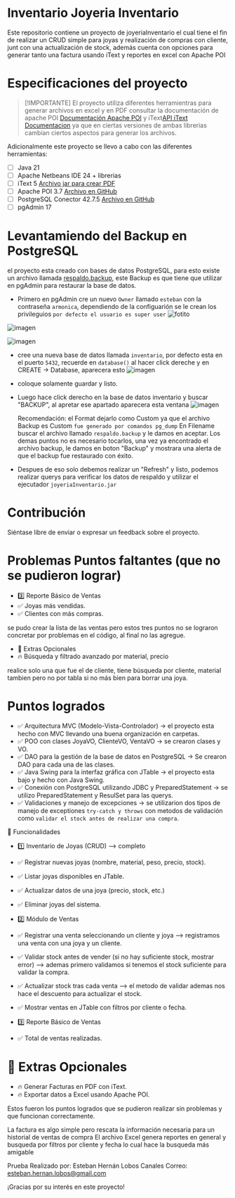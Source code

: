 # Inventario Joyeria Inventario

Este repositorio contiene un proyecto de joyeriaInventario el cual tiene el fin de realizar un CRUD simple para joyas y realización de compras con cliente, junt con una actualización de stock, además cuenta con opciones para generar tanto una factura usando iText y reportes en excel con Apache POI

# Especificaciones del proyecto

>[!IMPORTANTE]
El proyecto utiliza diferentes herramientras para generar archivos en excel y en PDF consultar la documentación de apache POI  [Documentación Apache POI](https://poi.apache.org/apidocs/index.html) y iText[API iText Documentacion](https://itextpdf.com/resources/api-documentation) ya que en ciertas versiones de ambas librerias cambian ciertos aspectos para generar los archivos.

Adicionalmente este proyecto se llevo a cabo con las diferentes herramientas:

- [ ] Java 21
- [ ] Apache Netbeans IDE 24 + librerias
- [ ] iText 5 [Archivo jar para crear PDF](https://repo1.maven.org/maven2/com/itextpdf/itextpdf/5.5.13.2/itextpdf-5.5.13.2.jar)
- [ ] Apache POI 3.7 [Archivo en GitHub](https://github.com/estebanArmonica/JoyeriaInventario/tree/main/dependecias)
- [ ] PostgreSQL Conector 42.7.5 [Archivo en GitHub](https://github.com/estebanArmonica/JoyeriaInventario/tree/main/dependecias)
- [ ] pgAdmin 17

# Levantamiendo del Backup en PostgreSQL
el proyecto esta creado con bases de datos PostgreSQL, para esto existe un archivo llamada [respaldo.backup](https://github.com/estebanArmonica/JoyeriaInventario/tree/main/Ejecutable%20y%20bakup), este Backup es que tiene que utilizar en pgAdmin para restaurar la base de datos.

- Primero en pgAdmin cre un nuevo `Owner` llamado `esteban` con la contraseña `armonica`, dependiendo de la configuarión se le crean los privileguios `por defecto el usuario es super user`
![fotito](https://github.com/user-attachments/assets/a1b75876-724e-4469-9a1a-96514c9e966a)

![imagen](https://github.com/user-attachments/assets/1bca28cd-e138-46a0-9b48-597d0132def9)

![imagen](https://github.com/user-attachments/assets/c3fd91dd-06d0-43cb-a442-ea8cf0686e3e)

- cree una nueva base de datos llamada `inventario`, por defecto esta en el puerto `5432`, recuerde en `database()` al hacer click dereche y en CREATE -> Database, aparecera esto
  ![imagen](https://github.com/user-attachments/assets/281bce03-9087-4491-ad51-02b84f3eeb66)
- coloque solamente guardar y listo.
- Luego hace click derecho en la base de datos inventario y buscar "BACKUP", al apretar ese apartado aparecera esta ventana
  ![imagen](https://github.com/user-attachments/assets/527a981e-7fa7-4035-977c-8589860b4e1e)

  Recomendación: el Format dejarlo como Custom ya que el archivo Backup es Custom `fue generado por comandos pg_dump`
  En Filename buscar el archivo llamado `respaldo.backup` y le damos en aceptar.
  Los demas puntos no es necesario tocarlos, una vez ya encontrado el archivo backup, le damos en boton "Backup" y mostrara una alerta de que el backup fue restaurado con éxito.
- Despues de eso solo debemos realizar un "Refresh" y listo, podemos realizar querys para verificar los datos de respaldo y utilizar el ejecutador `joyeriaInventario.jar`


# Contribución

Siéntase libre de enviar o expresar un feedback sobre el proyecto.


# Problemas Puntos faltantes (que no se pudieron lograr)

- 3️⃣ Reporte Básico de Ventas
- ✅ Joyas más vendidas.
- ✅ Clientes con más compras.

se pudo crear la lista de las ventas pero estos tres puntos no se lograron concretar por problemas en el código, al final no las agregue.

- 🔹 Extras Opcionales
- 🔥 Búsqueda y filtrado avanzado por material, precio

realice solo una que fue el de cliente, tiene búsqueda por cliente, material tambien pero no por tabla si no más bien para borrar una joya.


# Puntos logrados

- ✅ Arquitectura MVC (Modelo-Vista-Controlador) -> el proyecto esta hecho con MVC llevando una buena organización en carpetas.
- ✅ POO con clases JoyaVO, ClienteVO, VentaVO -> se crearon clases y VO.
- ✅ DAO para la gestión de la base de datos en PostgreSQL -> Se crearon DAO para cada una de las clases.
- ✅ Java Swing para la interfaz gráfica con JTable -> el proyecto esta bajo y hecho con Java Swing.
- ✅ Conexión con PostgreSQL utilizando JDBC y PreparedStatement -> se utilizo PreparedStatement y ResulSet para las querys.
- ✅ Validaciones y manejo de excepciones -> se utilizarion dos tipos de manejo de exceptiones `try-catch y throws` con metodos de validación como `validar el stock antes de realizar una compra`.

📌 Funcionalidades

- 1️⃣ Inventario de Joyas (CRUD) --> completo
- ✅ Registrar nuevas joyas (nombre, material, peso, precio, stock).
- ✅ Listar joyas disponibles en JTable.
- ✅ Actualizar datos de una joya (precio, stock, etc.)
- ✅ Eliminar joyas del sistema.

- 2️⃣ Módulo de Ventas

- ✅ Registrar una venta seleccionando un cliente y joya --> registramos una venta con una joya y un cliente.
- ✅ Validar stock antes de vender (si no hay suficiente stock, mostrar error) --> ademas primero validamos si tenemos el stock suficiente para validar la compra.
- ✅ Actualizar stock tras cada venta --> el metodo de validar ademas nos hace el descuento para actualizar el stock.
- ✅ Mostrar ventas en JTable con filtros por cliente o fecha.

- 3️⃣ Reporte Básico de Ventas
- ✅ Total de ventas realizadas.

# 🔹 Extras Opcionales
- 🔥 Generar Facturas en PDF con iText.
- 🔥 Exportar datos a Excel usando Apache POI.

Estos fueron los puntos logrados que se pudieron realizar sin problemas y que funcionan correctamente.

La factura es algo simple pero rescata la información necesaria para un historial de ventas de compra
El archivo Excel genera reportes en general y busqueda por filtros por cliente y fecha lo cual hace la busqueda más amigable

Prueba Realizado por: Esteban Hernán Lobos Canales
Correo: esteban.hernan.lobos@gmail.com

¡Gracias por su interés en este proyecto!

